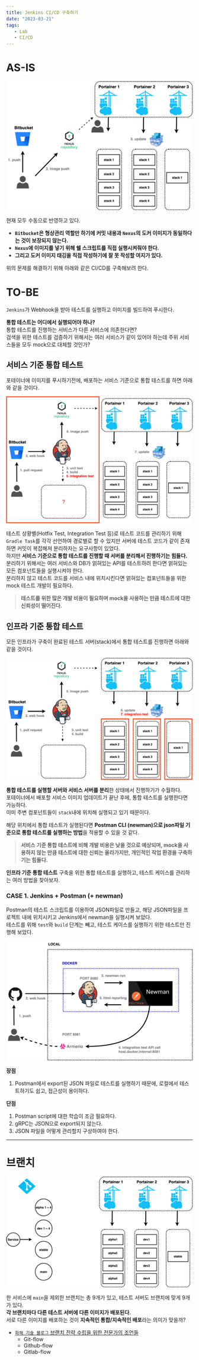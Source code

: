 ```yaml
---
title: Jenkins CI/CD 구축하기
date: "2023-03-21"
tags:
   - Lab
   - CI/CD
---
```


# AS-IS

![](ASIS.png)

현재 모두 수동으로 반영하고 있다.  
- **`Bitbucket`은 형상관리 역할만 하기에 커밋 내용과 `Nexus`의 도커 이미지가 동일하다는 것이 보장되지 않는다.**  
- **`Nexus`에 이미지를 넣기 위해 쉘 스크립트를 직접 실행시켜줘야 한다.**  
- **그리고 도커 이미지 태깅을 직접 작성하기에 잘 못 작성할 여지가 있다.** 
  
위의 문제를 해결하기 위해 아래와 같은 CI/CD를 구축해보려 한다.  
  
# TO-BE

`Jenkins`가 Webhook을 받아 테스트를 실행하고 이미지를 빌드하여 푸시한다.  
    
**통합 테스트는 어디에서 실행되어야 하나?**  
통합 테스트를 진행하는 서비스가 다른 서비스에 의존한다면?  
검색을 위한 테스트를 검증하기 위해서는 여러 서비스가 같이 있어야 하는데 주위 서비스들을 모두 mock으로 대체할 것인가?  

## 서비스 기준 통합 테스트

포테이너에 이미지를 푸시하기전에, 배포하는 서비스 기준으로 통합 테스트를 하면 아래와 같을 것이다.  

![](TOBE.png)

테스트 상황별(Hotfix Test, Integration Test 등)로 테스트 코드를 관리하기 위해 `Gradle Task`를 각각 선언하여 경로별로 할 수 있지만 서버에 테스트 코드가 같이 존재하면 커밋이 복잡해져 분리하자는 요구사항이 있었다.  
하지만 **서비스 기준으로 통합 테스트를 진행할 때 서버를 분리해서 진행하기는 힘들다.**  
분리하기 위해서는 여러 서비스와 DB가 얽혀있는 API를 테스트하려 한다면 얽혀있는 모든 컴포넌트들을 실행시켜야 한다.  
분리하지 않고 테스트 코드를 서비스 내에 위치시킨다면 얽혀있는 컴포넌트들을 위한 mock 테스트 개발이 필요하다.  
> **테스트를 위한 많은 개발 비용이 필요하며 mock을 사용하는 만큼 테스트에 대한 신뢰성이 떨어진다.**  

## 인프라 기준 통합 테스트

모든 인프라가 구축이 완료된 테스트 서버(stack)에서 통합 테스트를 진행하면 아래와 같을 것이다.  

![](TOBE2.png)

**통합 테스트를 실행할 서버와 서비스 서버를 분리**한 상태에서 진행하기가 수월하다.  
포테이너에서 배포할 서비스 이미지 업데이트가 끝난 후에, 통합 테스트를 실행한다면 가능하다.  
이미 주변 컴포넌트들이 `stack`내에 위치해 실행되고 있기 때문이다.  
  
해당 위치에서 통합 테스트가 실행된다면 **Postman CLI (newman)으로 json파일 기준으로 통합 테스트를 실행하는 방법**을 적용할 수 있을 것 같다.  
> **서비스 기준 통합 테스트에 비해 개발 비용은 낮을 것으로 예상되며, mock을 사용하지 않는 만큼 테스트에 대한 신뢰는 올라가지만, 개인적인 작업 환경을 구축하기는 힘들다.**  
  
**인프라 기준 통합 테스트** 구축을 위한 통합 테스트를 실행하고, 테스트 케이스를 관리하는 여러 방법을 찾아보자.

### CASE 1. Jenkins + Postman (+ newman)

Postman의 테스트 스크립트를 이용하여 JSON파일로 만들고, 해당 JSON파일을 프로젝트 내에 위치시키고 Jenkins에서 newman을 실행시켜 보았다.  
테스트를 위해 `test`와 `build` 단계는 빼고, 테스트 케이스를 실행하기 위한 테스트만 진행해 보았다.  

![](case1.png)

**장점**  
1. Postman에서 export된 JSON 파일로 테스트를 실행하기 때문에, 로컬에서 테스트하기도 쉽고, 접근성이 용이하다.
   
**단점**
1. Postman script에 대한 학습이 조금 필요하다.
2. gRPC는 JSON으로 export되지 않는다.
3. JSON 파일을 어떻게 관리할지 구상하여야 한다.

***

# 브랜치

![](branch.png)

한 서비스에 `main`을 제외한 브랜치는 총 9개가 있고, 테스트 서버도 브랜치에 맞게 9개가 있다.  
**각 브랜치마다 다른 테스트 서버에 다른 이미지가 배포된다.**  
서로 다른 이미지를 배포하는 것이 **지속적인 통합/지속적인 배포**라는 의미가 맞을까?  
- [`화해 기술 블로그` 브랜치 전략 수립을 위한 전문가의 조언들](https://blog.hwahae.co.kr/all/tech/9507)
  - Git-flow
  - Github-flow
  - Gitlab-flow